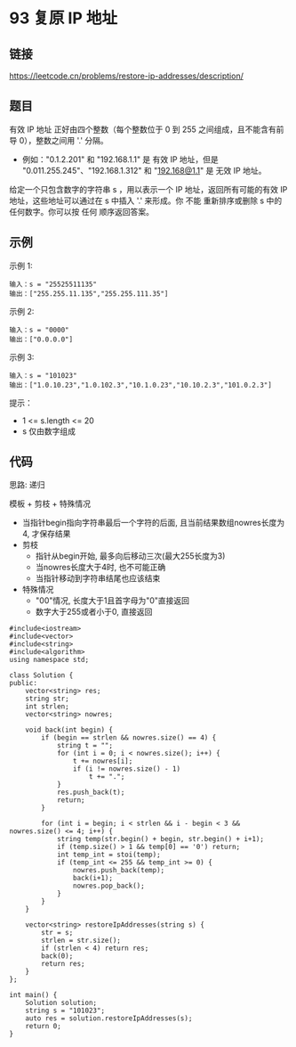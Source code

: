 # 93 复原 IP 地址
## 链接
https://leetcode.cn/problems/restore-ip-addresses/description/

## 题目 
有效 IP 地址 正好由四个整数（每个整数位于 0 到 255 之间组成，且不能含有前导 0），整数之间用 '.' 分隔。

- 例如："0.1.2.201" 和 "192.168.1.1" 是 有效 IP 地址，但是 "0.011.255.245"、"192.168.1.312" 和 "192.168@1.1" 是 无效 IP 地址。

给定一个只包含数字的字符串 s ，用以表示一个 IP 地址，返回所有可能的有效 IP 地址，这些地址可以通过在 s 中插入 '.' 来形成。你 不能 重新排序或删除 s 中的任何数字。你可以按 任何 顺序返回答案。

## 示例
示例 1:
```
输入：s = "25525511135"
输出：["255.255.11.135","255.255.111.35"]
```
示例 2:
```
输入：s = "0000"
输出：["0.0.0.0"]
```
示例 3:
```
输入：s = "101023"
输出：["1.0.10.23","1.0.102.3","10.1.0.23","10.10.2.3","101.0.2.3"]
```

提示：

- 1 <= s.length <= 20
- s 仅由数字组成  

## 代码
思路: 递归

模板 + 剪枝 + 特殊情况
- 当指针begin指向字符串最后一个字符的后面, 且当前结果数组nowres长度为4, 才保存结果
- 剪枝
    - 指针从begin开始, 最多向后移动三次(最大255长度为3)
    - 当nowres长度大于4时, 也不可能正确
    - 当指针移动到字符串结尾也应该结束
- 特殊情况
    - "00"情况, 长度大于1且首字母为"0"直接返回
    - 数字大于255或者小于0, 直接返回

```
#include<iostream>
#include<vector>
#include<string>
#include<algorithm>
using namespace std;

class Solution {
public:
    vector<string> res;
    string str;
    int strlen;
    vector<string> nowres;
    
    void back(int begin) {
        if (begin == strlen && nowres.size() == 4) {
            string t = "";
            for (int i = 0; i < nowres.size(); i++) {
                t += nowres[i];
                if (i != nowres.size() - 1)
                    t += ".";
            }
            res.push_back(t);
            return;
        }
        
        for (int i = begin; i < strlen && i - begin < 3 && nowres.size() <= 4; i++) {
            string temp(str.begin() + begin, str.begin() + i+1);
            if (temp.size() > 1 && temp[0] == '0') return;
            int temp_int = stoi(temp);
            if (temp_int <= 255 && temp_int >= 0) {
                nowres.push_back(temp);
                back(i+1);
                nowres.pop_back();
            }
        }
    }
    
    vector<string> restoreIpAddresses(string s) {
        str = s;
        strlen = str.size();
        if (strlen < 4) return res;
        back(0);
        return res;
    }
};

int main() {
    Solution solution;
    string s = "101023";
    auto res = solution.restoreIpAddresses(s);
    return 0;
}
```